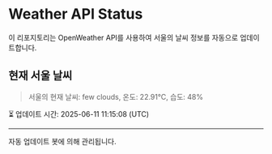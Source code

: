 
# Weather API Status

이 리포지토리는 OpenWeather API를 사용하여 서울의 날씨 정보를 자동으로 업데이트합니다.

## 현재 서울 날씨
> 서울의 현재 날씨: few clouds, 온도: 22.91°C, 습도: 48%

⏳ 업데이트 시간: 2025-06-11 11:15:08 (UTC)

---
자동 업데이트 봇에 의해 관리됩니다.
